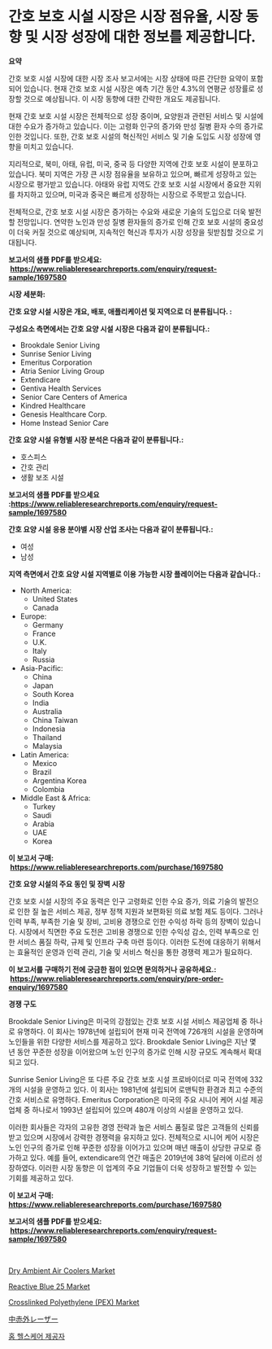 <p><h1>간호 보호 시설 시장은 시장 점유율, 시장 동향 및 시장 성장에 대한 정보를 제공합니다.</h1></p><p><strong>요약</strong></p>
<p><p>간호 보호 시설 시장에 대한 시장 조사 보고서에는 시장 상태에 따른 간단한 요약이 포함되어 있습니다. 현재 간호 보호 시설 시장은 예측 기간 동안 4.3%의 연평균 성장률로 성장할 것으로 예상됩니다. 이 시장 동향에 대한 간략한 개요도 제공됩니다.</p><p>현재 간호 보호 시설 시장은 전체적으로 성장 중이며, 요양원과 관련된 서비스 및 시설에 대한 수요가 증가하고 있습니다. 이는 고령화 인구의 증가와 만성 질병 환자 수의 증가로 인한 것입니다. 또한, 간호 보호 시설의 혁신적인 서비스 및 기술 도입도 시장 성장에 영향을 미치고 있습니다.</p><p>지리적으로, 북미, 아태, 유럽, 미국, 중국 등 다양한 지역에 간호 보호 시설이 분포하고 있습니다. 북미 지역은 가장 큰 시장 점유율을 보유하고 있으며, 빠르게 성장하고 있는 시장으로 평가받고 있습니다. 아태와 유럽 지역도 간호 보호 시설 시장에서 중요한 지위를 차지하고 있으며, 미국과 중국은 빠르게 성장하는 시장으로 주목받고 있습니다.</p><p>전체적으로, 간호 보호 시설 시장은 증가하는 수요와 새로운 기술의 도입으로 더욱 발전할 전망입니다. 연약한 노인과 만성 질병 환자들의 증가로 인해 간호 보호 시설의 중요성이 더욱 커질 것으로 예상되며, 지속적인 혁신과 투자가 시장 성장을 뒷받침할 것으로 기대됩니다.</p></p>
<p><strong>보고서의 샘플 PDF를 받으세요: &nbsp;<a href="https://www.reliableresearchreports.com/enquiry/request-sample/1697580">https://www.reliableresearchreports.com/enquiry/request-sample/1697580</a></strong></p>
<p><strong>시장 세분화:</strong></p>
<p><strong> 간호 요양 시설 시장은 개요, 배포, 애플리케이션 및 지역으로 더 분류됩니다. :</strong></p>
<p><strong>구성요소 측면에서는 간호 요양 시설 시장은 다음과 같이 분류됩니다.:</strong></p>
<p><ul><li>Brookdale Senior Living</li><li>Sunrise Senior Living</li><li>Emeritus Corporation</li><li>Atria Senior Living Group</li><li>Extendicare</li><li>Gentiva Health Services</li><li>Senior Care Centers of America</li><li>Kindred Healthcare</li><li>Genesis Healthcare Corp.</li><li>Home Instead Senior Care</li></ul></p>
<p><strong> 간호 요양 시설 유형별 시장 분석은 다음과 같이 분류됩니다.:</strong></p>
<p><ul><li>호스피스</li><li>간호 관리</li><li>생활 보조 시설</li></ul></p>
<p><strong>보고서의 샘플 PDF를 받으세요 :<a href="https://www.reliableresearchreports.com/enquiry/request-sample/1697580">https://www.reliableresearchreports.com/enquiry/request-sample/1697580</a></strong></p>
<p><strong> 간호 요양 시설 응용 분야별 시장 산업 조사는 다음과 같이 분류됩니다.:</strong></p>
<p><ul><li>여성</li><li>남성</li></ul></p>
<p><strong>지역 측면에서 간호 요양 시설 지역별로 이용 가능한 시장 플레이어는 다음과 같습니다.:</strong></p>
<p><ul>
    <li>
        North America:
        <ul>
            <li>United States</li>
            <li>Canada</li>
        </ul>
    </li>
    <li>
        Europe:
        <ul>
            <li>Germany</li>
            <li>France</li>
            <li>U.K.</li>
            <li>Italy</li>
            <li>Russia</li>
        </ul>
    </li>
    <li>
        Asia-Pacific:
        <ul>
            <li>China</li>
            <li>Japan</li>
            <li>South Korea</li>
            <li>India</li>
            <li>Australia</li>
            <li>China Taiwan</li>
            <li>Indonesia</li>
            <li>Thailand</li>
            <li>Malaysia</li>
        </ul>
    </li>
    <li>
        Latin America:
        <ul>
            <li>Mexico</li>
            <li>Brazil</li>
            <li>Argentina Korea</li>
            <li>Colombia</li>
        </ul>
    </li>
    <li>
        Middle East & Africa:
        <ul>
            <li>Turkey</li>
            <li>Saudi</li>
            <li>Arabia</li>
            <li>UAE</li>
            <li>Korea</li>
        </ul>
    </li>
    </ul></p>
<p><strong>이 보고서 구매: &nbsp;<a href="https://www.reliableresearchreports.com/purchase/1697580">https://www.reliableresearchreports.com/purchase/1697580</a></strong></p>
<p><strong>간호 요양 시설의 주요 동인 및 장벽 시장</strong></p>
<p><p>간호 보호 시설 시장의 주요 동력은 인구 고령화로 인한 수요 증가, 의료 기술의 발전으로 인한 질 높은 서비스 제공, 정부 정책 지원과 보편화된 의료 보험 제도 등이다. 그러나 인력 부족, 부족한 기술 및 장비, 고비용 경쟁으로 인한 수익성 하락 등의 장벽이 있습니다. 시장에서 직면한 주요 도전은 고비용 경쟁으로 인한 수익성 감소, 인력 부족으로 인한 서비스 품질 하락, 규제 및 인프라 구축 마련 등이다. 이러한 도전에 대응하기 위해서는 효율적인 운영과 인력 관리, 기술 및 서비스 혁신을 통한 경쟁력 제고가 필요하다.</p></p>
<p><strong>이 보고서를 구매하기 전에 궁금한 점이 있으면 문의하거나 공유하세요.: &nbsp;<a href="https://www.reliableresearchreports.com/enquiry/pre-order-enquiry/1697580">https://www.reliableresearchreports.com/enquiry/pre-order-enquiry/1697580</a></strong></p>
<p><strong>경쟁 구도</strong></p>
<p><p>Brookdale Senior Living은 미국의 강점있는 간호 보호 시설 서비스 제공업체 중 하나로 유명하다. 이 회사는 1978년에 설립되어 현재 미국 전역에 726개의 시설을 운영하며 노인들을 위한 다양한 서비스를 제공하고 있다. Brookdale Senior Living은 지난 몇 년 동안 꾸준한 성장을 이어왔으며 노인 인구의 증가로 인해 시장 규모도 계속해서 확대되고 있다.</p><p>Sunrise Senior Living은 또 다른 주요 간호 보호 시설 프로바이더로 미국 전역에 332개의 시설을 운영하고 있다. 이 회사는 1981년에 설립되어 로맨틱한 환경과 최고 수준의 간호 서비스로 유명하다. Emeritus Corporation은 미국의 주요 시니어 케어 시설 제공업체 중 하나로서 1993년 설립되어 있으며 480개 이상의 시설을 운영하고 있다.</p><p>이러한 회사들은 각자의 고유한 경영 전략과 높은 서비스 품질로 많은 고객들의 신뢰를 받고 있으며 시장에서 강력한 경쟁력을 유지하고 있다. 전체적으로 시니어 케어 시장은 노인 인구의 증가로 인해 꾸준한 성장을 이어가고 있으며 매년 매출이 상당한 규모로 증가하고 있다. 예를 들어, extendicare의 연간 매출은 2019년에 38억 달러에 이르러 성장하였다. 이러한 시장 동향은 이 업계의 주요 기업들이 더욱 성장하고 발전할 수 있는 기회를 제공하고 있다.</p></p>
<p><strong>이 보고서 구매: &nbsp; <a href="https://www.reliableresearchreports.com/purchase/1697580">https://www.reliableresearchreports.com/purchase/1697580</a></strong></p>
<p><strong>보고서의 샘플 PDF를 받으세요: &nbsp;<a href="https://www.reliableresearchreports.com/enquiry/request-sample/1697580">https://www.reliableresearchreports.com/enquiry/request-sample/1697580</a></strong><strong></strong></p>
<p>&nbsp;</p>
<p><p><a href="https://issuu.com/reportprime-2/docs/dry-ambient-air-coolers-market-size-2030.pptx">Dry Ambient Air Coolers Market</a></p><p><a href="https://github.com/ChiragRp1/Market-Research-Report-List-3/blob/main/reactive-blue-25-market.md">Reactive Blue 25 Market</a></p><p><a href="https://picayune-night-cbd.notion.site/Crosslinked-Polyethylene-PEX-Market-Research-Report-Provides-Critical-Insights-that-can-help-Shape-8180e18e06454626b7e2e24692bedc87">Crosslinked Polyethylene (PEX) Market</a></p><p><a href="https://github.com/lrlmopnhwd79300/Market-Research-Report-List-1/blob/main/8652876193543.md">中赤外レーザー</a></p><p><a href="https://github.com/vsckjg50460/Market-Research-Report-List-1/blob/main/2661092193327.md">홈 헬스케어 제공자</a></p></p>